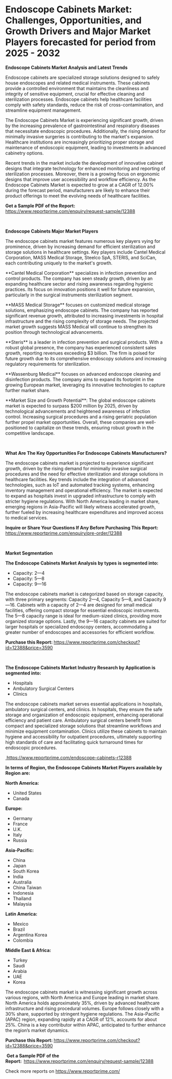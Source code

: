 <p><h1>Endoscope Cabinets Market: Challenges, Opportunities, and Growth Drivers and Major Market Players forecasted for period from 2025 - 2032</h1></p><p><strong>Endoscope Cabinets Market Analysis and Latest Trends</strong></p>
<p><p>Endoscope cabinets are specialized storage solutions designed to safely house endoscopes and related medical instruments. These cabinets provide a controlled environment that maintains the cleanliness and integrity of sensitive equipment, crucial for effective cleaning and sterilization processes. Endoscope cabinets help healthcare facilities comply with safety standards, reduce the risk of cross-contamination, and streamline equipment management.</p><p>The Endoscope Cabinets Market is experiencing significant growth, driven by the increasing prevalence of gastrointestinal and respiratory diseases that necessitate endoscopic procedures. Additionally, the rising demand for minimally invasive surgeries is contributing to the market's expansion. Healthcare institutions are increasingly prioritizing proper storage and maintenance of endoscopic equipment, leading to investments in advanced cabinetry options.</p><p>Recent trends in the market include the development of innovative cabinet designs that integrate technology for enhanced monitoring and reporting of sterilization processes. Moreover, there is a growing focus on ergonomic designs that improve user accessibility and workflow efficiency. As the Endoscope Cabinets Market is expected to grow at a CAGR of 12.00% during the forecast period, manufacturers are likely to enhance their product offerings to meet the evolving needs of healthcare facilities.</p></p>
<p><strong>Get a Sample PDF of the Report:&nbsp;</strong> <a href="https://www.reportprime.com/enquiry/request-sample/12388?utm_campaign=3228&utm_medium=2&utm_source=Github&utm_content=ia&utm_term=18032025&utm_id=endoscope-cabinets">https://www.reportprime.com/enquiry/request-sample/12388</a></p>
<p>&nbsp;</p>
<p><strong>Endoscope Cabinets Major Market Players</strong></p>
<p><p>The endoscope cabinets market features numerous key players vying for prominence, driven by increasing demand for efficient sterilization and storage solutions in healthcare settings. Key players include Cantel Medical Corporation, MASS Medical Storage, Steelco SpA, STERIS, and SciCan, each contributing uniquely to the market's growth.</p><p>**Cantel Medical Corporation** specializes in infection prevention and control products. The company has seen steady growth, driven by an expanding healthcare sector and rising awareness regarding hygienic practices. Its focus on innovation positions it well for future expansion, particularly in the surgical instruments sterilization segment.</p><p>**MASS Medical Storage** focuses on customized medical storage solutions, emphasizing endoscope cabinets. The company has reported significant revenue growth, attributed to increasing investments in hospital infrastructure and the rising complexity of storage needs. The projected market growth suggests MASS Medical will continue to strengthen its position through technological advancements.</p><p>**Steris** is a leader in infection prevention and surgical products. With a robust global presence, the company has experienced consistent sales growth, reporting revenues exceeding $3 billion. The firm is poised for future growth due to its comprehensive endoscopy solutions and increasing regulatory requirements for sterilization.</p><p>**Wassenburg Medical** focuses on advanced endoscope cleaning and disinfection products. The company aims to expand its footprint in the growing European market, leveraging its innovative technologies to capture further market share.</p><p>**Market Size and Growth Potential**: The global endoscope cabinets market is expected to surpass $200 million by 2025, driven by technological advancements and heightened awareness of infection control. Increasing surgical procedures and a rising geriatric population further propel market opportunities. Overall, these companies are well-positioned to capitalize on these trends, ensuring robust growth in the competitive landscape.</p></p>
<p>&nbsp;</p>
<p><strong>What Are The Key Opportunities For Endoscope Cabinets Manufacturers?</strong></p>
<p><p>The endoscope cabinets market is projected to experience significant growth, driven by the rising demand for minimally invasive surgical procedures and the need for effective sterilization and storage solutions in healthcare facilities. Key trends include the integration of advanced technologies, such as IoT and automated tracking systems, enhancing inventory management and operational efficiency. The market is expected to expand as hospitals invest in upgraded infrastructure to comply with stricter hygiene regulations. With North America leading in market share, emerging regions in Asia-Pacific will likely witness accelerated growth, further fueled by increasing healthcare expenditures and improved access to medical services.</p></p>
<p><strong>Inquire or Share Your Questions If Any Before Purchasing This Report:</strong> <a href="https://www.reportprime.com/enquiry/pre-order/12388?utm_campaign=3228&utm_medium=2&utm_source=Github&utm_content=ia&utm_term=18032025&utm_id=endoscope-cabinets">https://www.reportprime.com/enquiry/pre-order/12388</a></p>
<p>&nbsp;</p>
<p><strong>Market Segmentation</strong></p>
<p><strong>The Endoscope Cabinets Market Analysis by types is segmented into:</strong></p>
<p><ul><li>Capacity: 2—4</li><li>Capacity: 5—8</li><li>Capacity: 9—16</li></ul></p>
<p><p>The endoscope cabinets market is categorized based on storage capacity, with three primary segments: Capacity 2—4, Capacity 5—8, and Capacity 9—16. Cabinets with a capacity of 2—4 are designed for small medical facilities, offering compact storage for essential endoscopic instruments. The 5—8 capacity range is ideal for medium-sized clinics, providing more organized storage options. Lastly, the 9—16 capacity cabinets are suited for larger hospitals or specialized endoscopy centers, accommodating a greater number of endoscopes and accessories for efficient workflow.</p></p>
<p><strong>Purchase this Report:&nbsp;</strong><a href="https://www.reportprime.com/checkout?id=12388&price=3590&utm_campaign=3228&utm_medium=2&utm_source=Github&utm_content=ia&utm_term=18032025&utm_id=endoscope-cabinets">https://www.reportprime.com/checkout?id=12388&price=3590</a></p>
<p>&nbsp;</p>
<p><strong>The Endoscope Cabinets Market Industry Research by Application is segmented into:</strong></p>
<p><ul><li>Hospitals</li><li>Ambulatory Surgical Centers</li><li>Clinics</li></ul></p>
<p><p>The endoscope cabinets market serves essential applications in hospitals, ambulatory surgical centers, and clinics. In hospitals, they ensure the safe storage and organization of endoscopic equipment, enhancing operational efficiency and patient care. Ambulatory surgical centers benefit from compact and specialized storage solutions that streamline workflows and minimize equipment contamination. Clinics utilize these cabinets to maintain hygiene and accessibility for outpatient procedures, ultimately supporting high standards of care and facilitating quick turnaround times for endoscopic procedures.</p></p>
<p><a href="https://www.reportprime.com/endoscope-cabinets-r12388?utm_campaign=3228&utm_medium=2&utm_source=Github&utm_content=ia&utm_term=18032025&utm_id=endoscope-cabinets">&nbsp;https://www.reportprime.com/endoscope-cabinets-r12388</a></p>
<p><strong>In terms of Region, the Endoscope Cabinets Market Players available by Region are:</strong></p>
<p>
    <p> <strong> North America: </strong>
        <ul>
            <li>United States</li>
            <li>Canada</li>
        </ul>
        </p> 
    <p> <strong> Europe: </strong>
        <ul>
            <li>Germany</li>
            <li>France</li>
            <li>U.K.</li>
            <li>Italy</li>
            <li>Russia</li>
        </ul>
        </p> 
    <p> <strong> Asia-Pacific: </strong>
        <ul>
            <li>China</li>
            <li>Japan</li>
            <li>South Korea</li>
            <li>India</li>
            <li>Australia</li>
            <li>China Taiwan</li>
            <li>Indonesia</li>
            <li>Thailand</li>
            <li>Malaysia</li>
        </ul>
        </p> 
    <p> <strong> Latin America: </strong>
        <ul>
            <li>Mexico</li>
            <li>Brazil</li>
            <li>Argentina Korea</li>
            <li>Colombia</li>
        </ul>
        </p> 
    <p> <strong> Middle East & Africa: </strong>
        <ul>
            <li>Turkey</li>
            <li>Saudi</li>
            <li>Arabia</li>
            <li>UAE</li>
            <li>Korea</li>
        </ul>
    </p>
    </p>
<p><p>The endoscope cabinets market is witnessing significant growth across various regions, with North America and Europe leading in market share. North America holds approximately 35%, driven by advanced healthcare infrastructure and rising procedural volumes. Europe follows closely with a 30% share, supported by stringent hygiene regulations. The Asia-Pacific (APAC) region, expanding rapidly at a CAGR of 12%, accounts for about 25%. China is a key contributor within APAC, anticipated to further enhance the region’s market dynamics.</p></p>
<p><strong>Purchase this Report: </strong><a href="https://www.reportprime.com/checkout?id=12388&price=3590&utm_campaign=3228&utm_medium=2&utm_source=Github&utm_content=ia&utm_term=18032025&utm_id=endoscope-cabinets">https://www.reportprime.com/checkout?id=12388&price=3590</a></p>
<p>&nbsp;<strong>Get a Sample PDF of the Report:&nbsp;&nbsp;</strong><a href="https://www.reportprime.com/enquiry/request-sample/12388?utm_campaign=3228&utm_medium=2&utm_source=Github&utm_content=ia&utm_term=18032025&utm_id=endoscope-cabinets">https://www.reportprime.com/enquiry/request-sample/12388</a></p>
<p><strong></strong></p>
<p>Check more reports on <a href="https://www.reportprime.com/?utm_campaign=3228&utm_medium=2&utm_source=Github&utm_content=ia&utm_term=18032025&utm_id=endoscope-cabinets">https://www.reportprime.com/</a></p>